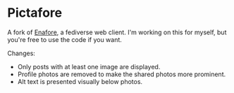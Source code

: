 # Pictafore

A fork of [Enafore](https://github.com/enafore/enafore), a fediverse web client. I'm working on this for myself, but you're free to use the code if you want.

Changes:
- Only posts with at least one image are displayed.
- Profile photos are removed to make the shared photos more prominent.
- Alt text is presented visually below photos. 
